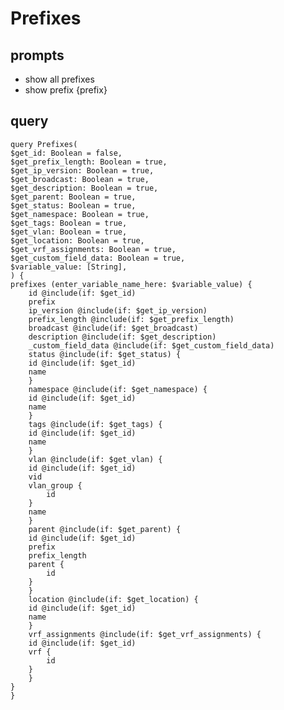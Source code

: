 # Prefixes

## prompts
  - show all prefixes
  - show prefix {prefix}
## query
    query Prefixes(
    $get_id: Boolean = false,
    $get_prefix_length: Boolean = true,
    $get_ip_version: Boolean = true,
    $get_broadcast: Boolean = true,
    $get_description: Boolean = true,
    $get_parent: Boolean = true,
    $get_status: Boolean = true,
    $get_namespace: Boolean = true,
    $get_tags: Boolean = true,
    $get_vlan: Boolean = true,
    $get_location: Boolean = true,
    $get_vrf_assignments: Boolean = true,
    $get_custom_field_data: Boolean = true,
    $variable_value: [String],
    ) {
    prefixes (enter_variable_name_here: $variable_value) {
        id @include(if: $get_id)
        prefix
        ip_version @include(if: $get_ip_version)
        prefix_length @include(if: $get_prefix_length)
        broadcast @include(if: $get_broadcast)
        description @include(if: $get_description)
        _custom_field_data @include(if: $get_custom_field_data)
        status @include(if: $get_status) {
        id @include(if: $get_id)
        name
        }
        namespace @include(if: $get_namespace) {
        id @include(if: $get_id)
        name
        }
        tags @include(if: $get_tags) {
        id @include(if: $get_id)
        name
        }
        vlan @include(if: $get_vlan) {
        id @include(if: $get_id)
        vid
        vlan_group {
            id
        }
        name
        }
        parent @include(if: $get_parent) {
        id @include(if: $get_id)
        prefix
        prefix_length
        parent {
            id
        }
        }
        location @include(if: $get_location) {
        id @include(if: $get_id)
        name
        }
        vrf_assignments @include(if: $get_vrf_assignments) {
        id @include(if: $get_id)
        vrf {
            id
        }
        }
    }
    }